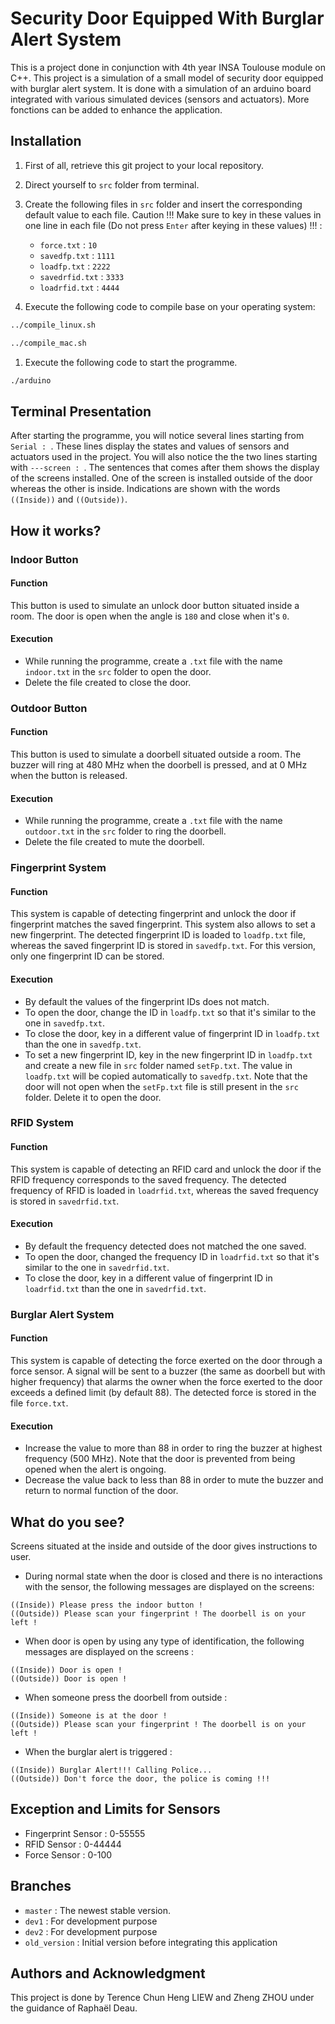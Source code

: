 # Security Door Equipped With Burglar Alert System
This is a project done in conjunction with 4th year INSA Toulouse module on C++.  This project is a simulation of a small model of security door equipped with burglar alert system. It is done with a simulation of an arduino board integrated with various simulated devices (sensors and actuators). More fonctions can be added to enhance the application.

## Installation 
1.  First of all, retrieve this git project to your local repository.
1.  Direct yourself to `src` folder from terminal.
1.  Create the following files in `src` folder and insert the corresponding default value to each file. Caution !!! Make sure to key in these values in one line in each file (Do not press `Enter` after keying in these values) !!! :
    + `force.txt` : `10`
    + `savedfp.txt` : `1111`
    + `loadfp.txt` : `2222`
    + `savedrfid.txt` : `3333`
    + `loadrfid.txt` : `4444`
    
1.  Execute the following code to compile base on your operating system:
```bash
../compile_linux.sh
```
```bash
../compile_mac.sh
```
1.  Execute the following code to start the programme.
```bash
./arduino
```

## Terminal Presentation
After starting the programme, you will notice several lines starting from `Serial : `. These lines display the states and values of sensors and actuators used in the project. You will also notice the the two lines starting with `---screen : `. The sentences that comes after them shows the display of the screens installed. One of the screen is installed outside of the door whereas the other is inside. Indications are shown with the words `((Inside))` and `((Outside))`.

## How it works?
### Indoor Button
#### Function
This button is used to simulate an unlock door button situated inside a room. The door is open when the angle is `180` and close when it's `0`.
#### Execution
+ While running the programme, create a `.txt` file with the name `indoor.txt` in the `src` folder to open the door. 
+ Delete the file created to close the door. 

### Outdoor Button
#### Function
This button is used to simulate a doorbell situated outside a room. The buzzer will ring at 480 MHz when the doorbell is pressed, and at 0 MHz when the button is released.
#### Execution
+ While running the programme, create a `.txt` file with the name `outdoor.txt` in the `src` folder to ring the doorbell. 
+ Delete the file created to mute the doorbell.

### Fingerprint System
#### Function
This system is capable of detecting fingerprint and unlock the door if fingerprint matches the saved fingerprint. This system also allows to set a new fingerprint. The detected fingerprint ID is loaded to `loadfp.txt` file, whereas the saved fingerprint ID is stored in `savedfp.txt`. For this version, only one fingerprint ID can be stored.
#### Execution
+ By default the values of the fingerprint IDs does not match. 
+ To open the door, change the ID in `loadfp.txt` so that it's similar to the one in `savedfp.txt`.
+ To close the door, key in a different value of fingerprint ID in `loadfp.txt` than the one in `savedfp.txt`.
+ To set a new fingerprint ID, key in the new fingerprint ID in `loadfp.txt` and create a new file in `src` folder named `setFp.txt`. The value in `loadfp.txt` will be copied automatically to `savedfp.txt`. Note that the door will not open when the `setFp.txt` file is still present in the `src` folder. Delete it to open the door.

### RFID System
#### Function
This system is capable of detecting an RFID card and unlock the door if the RFID frequency corresponds to the saved frequency. The detected frequency of RFID is loaded in `loadrfid.txt`, whereas the saved frequency is stored in `savedrfid.txt`.
#### Execution
+ By default the frequency detected does not matched the one saved.
+ To open the door, changed the frequency ID in `loadrfid.txt` so that it's similar to the one in `savedrfid.txt`.
+ To close the door, key in a different value of fingerprint ID in `loadrfid.txt` than the one in `savedrfid.txt`.

### Burglar Alert System
#### Function
This system is capable of detecting the force exerted on the door through a force sensor. A signal will be sent to a buzzer (the same as doorbell but with higher frequency) that alarms the owner when the force exerted to the door exceeds a defined limit (by default 88). The detected force is stored in the file `force.txt`.
#### Execution
+ Increase the value to more than 88 in order to ring the buzzer at highest frequency (500 MHz). Note that the door is prevented from being opened when the alert is ongoing. 
+ Decrease the value back to less than 88 in order to mute the buzzer and return to normal function of the door.

## What do you see?
Screens situated at the inside and outside of the door gives instructions to user.
+ During normal state when the door is closed and there is no interactions with the sensor, the     following messages are displayed on the screens: 
```
((Inside)) Please press the indoor button !
((Outside)) Please scan your fingerprint ! The doorbell is on your left !
```
+ When door is open by using any type of identification, the following messages are displayed on the screens :
```
((Inside)) Door is open !
((Outside)) Door is open !
```
+ When someone press the doorbell from outside : 
```
((Inside)) Someone is at the door !
((Outside)) Please scan your fingerprint ! The doorbell is on your left !
```
+ When the burglar alert is triggered :
```
((Inside)) Burglar Alert!!! Calling Police...
((Outside)) Don't force the door, the police is coming !!!
```

## Exception and Limits for Sensors
+ Fingerprint Sensor : 0-55555 
+ RFID Sensor : 0-44444
+ Force Sensor : 0-100

## Branches
+ `master` :  The newest stable version.
+ `dev1` : For development purpose
+ `dev2` : For development purpose
+ `old_version` : Initial version before integrating this application

## Authors and Acknowledgment
This project is done by Terence Chun Heng LIEW and Zheng ZHOU under the guidance of Raphaël Deau.



